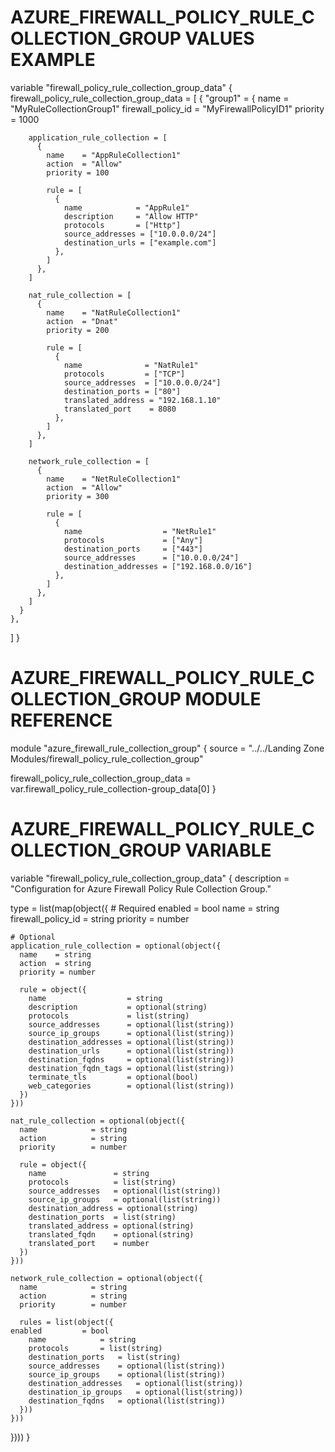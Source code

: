 # AZURE_FIREWALL_POLICY_RULE_COLLECTION_GROUP VALUES EXAMPLE
variable "firewall_policy_rule_collection_group_data" {
  firewall_policy_rule_collection_group_data = [
    {
      "group1" = {
        name               = "MyRuleCollectionGroup1"
        firewall_policy_id = "MyFirewallPolicyID1"
        priority           = 1000

        application_rule_collection = [
          {
            name    = "AppRuleCollection1"
            action  = "Allow"
            priority = 100

            rule = [
              {
                name            = "AppRule1"
                description     = "Allow HTTP"
                protocols       = ["Http"]
                source_addresses = ["10.0.0.0/24"]
                destination_urls = ["example.com"]
              },
            ]
          },
        ]

        nat_rule_collection = [
          {
            name    = "NatRuleCollection1"
            action  = "Dnat"
            priority = 200

            rule = [
              {
                name              = "NatRule1"
                protocols         = ["TCP"]
                source_addresses  = ["10.0.0.0/24"]
                destination_ports = ["80"]
                translated_address = "192.168.1.10"
                translated_port    = 8080
              },
            ]
          },
        ]

        network_rule_collection = [
          {
            name    = "NetRuleCollection1"
            action  = "Allow"
            priority = 300

            rule = [
              {
                name                  = "NetRule1"
                protocols             = ["Any"]
                destination_ports     = ["443"]
                source_addresses      = ["10.0.0.0/24"]
                destination_addresses = ["192.168.0.0/16"]
              },
            ]
          },
        ]
      }
    },
  ]
}

# AZURE_FIREWALL_POLICY_RULE_COLLECTION_GROUP MODULE REFERENCE
module "azure_firewall_rule_collection_group" {
  source = "../../Landing Zone Modules/firewall_policy_rule_collection_group"

  firewall_policy_rule_collection_group_data = var.firewall_policy_rule_collection-group_data[0]
}


# AZURE_FIREWALL_POLICY_RULE_COLLECTION_GROUP VARIABLE
variable "firewall_policy_rule_collection_group_data" {
  description = "Configuration for Azure Firewall Policy Rule Collection Group."

  type = list(map(object({
    # Required
    enabled 	= bool
    name                = string
    firewall_policy_id  = string
    priority            = number

    # Optional
    application_rule_collection = optional(object({
      name    = string
      action  = string
      priority = number

      rule = object({
        name                  = string
        description           = optional(string)
        protocols             = list(string)
        source_addresses      = optional(list(string))
        source_ip_groups      = optional(list(string))
        destination_addresses = optional(list(string))
        destination_urls      = optional(list(string))
        destination_fqdns     = optional(list(string))
        destination_fqdn_tags = optional(list(string))
        terminate_tls         = optional(bool)
        web_categories        = optional(list(string))
      })
    }))

    nat_rule_collection = optional(object({
      name            = string
      action          = string
      priority        = number

      rule = object({
        name               = string
        protocols          = list(string)
        source_addresses   = optional(list(string))
        source_ip_groups   = optional(list(string))
        destination_address = optional(string)
        destination_ports  = list(string)
        translated_address = optional(string)
        translated_fqdn    = optional(string)
        translated_port    = number
      })
    }))

    network_rule_collection = optional(object({
      name            = string
      action          = string
      priority        = number

      rules = list(object({
	enabled			= bool
        name			= string
        protocols		= list(string)
        destination_ports	= list(string)
        source_addresses	= optional(list(string))
        source_ip_groups	= optional(list(string))
        destination_addresses	= optional(list(string))
        destination_ip_groups	= optional(list(string))
        destination_fqdns	= optional(list(string))
      }))
    }))
  })))
}